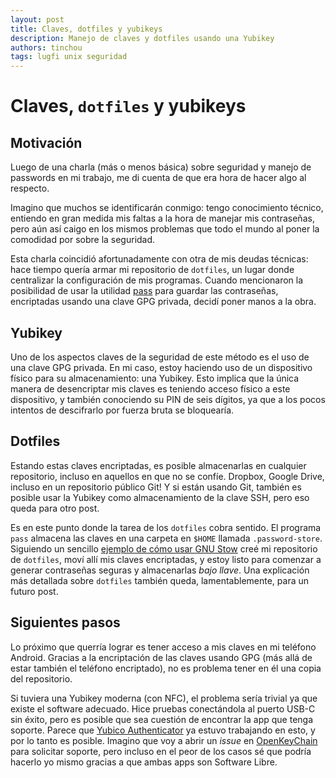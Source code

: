 ```yaml
---
layout: post
title: Claves, dotfiles y yubikeys
description: Manejo de claves y dotfiles usando una Yubikey
authors: tinchou
tags: lugfi unix seguridad
---
```


# Claves, `dotfiles` y yubikeys

## Motivación

Luego de una charla (más o menos básica) sobre seguridad y manejo de passwords en mi trabajo, me di cuenta de que era hora de hacer algo al respecto.

Imagino que muchos se identificarán conmigo: tengo conocimiento técnico, entiendo en gran medida mis faltas a la hora de manejar mis contraseñas, pero aún así caigo en los mismos problemas que todo el mundo al poner la comodidad por sobre la seguridad.

Esta charla coincidió afortunadamente con otra de mis deudas técnicas: hace tiempo quería armar mi repositorio de `dotfiles`, un lugar donde centralizar la configuración de mis programas. Cuando mencionaron la posibilidad de usar la utilidad [pass][pass] para guardar las contraseñas, encriptadas usando una clave GPG privada, decidí poner manos a la obra.

## Yubikey

Uno de los aspectos claves de la seguridad de este método es el uso de una clave GPG privada. En mi caso, estoy haciendo uso de un dispositivo físico para su almacenamiento: una Yubikey. Esto implica que la única manera de desencriptar mis claves es teniendo acceso físico a este dispositivo, y también conociendo su PIN de seis dígitos, ya que a los pocos intentos de descifrarlo por fuerza bruta se bloquearía.

## Dotfiles

Estando estas claves encriptadas, es posible almacenarlas en cualquier repositorio, incluso en aquellos en que no se confíe. Dropbox, Google Drive, incluso en un repositorio público Git! Y si están usando Git, también es posible usar la Yubikey como almacenamiento de la clave SSH, pero eso queda para otro post.

Es en este punto donde la tarea de los `dotfiles` cobra sentido. El programa `pass` almacena las claves en una carpeta en `$HOME` llamada `.password-store`. Siguiendo un sencillo [ejemplo de cómo usar GNU Stow][tuto-stow] creé mi repositorio de `dotfiles`, moví allí mis claves encriptadas, y estoy listo para comenzar a generar contraseñas seguras y almacenarlas _bajo llave_. Una explicación más detallada sobre `dotfiles` también queda, lamentablemente, para un futuro post.

## Siguientes pasos

Lo próximo que querría lograr es tener acceso a mis claves en mi teléfono Android. Gracias a la encriptación de las claves usando GPG (más allá de estar también el teléfono encriptado), no es problema tener en él una copia del repositorio.

Si tuviera una Yubikey moderna (con NFC), el problema sería trivial ya que existe el software adecuado. Hice pruebas conectándola al puerto USB-C sin éxito, pero es posible que sea cuestión de encontrar la app que tenga soporte. Parece que [Yubico Authenticator][auth] ya estuvo trabajando en esto, y por lo tanto es posible. Imagino que voy a abrir un _issue_ en [OpenKeyChain][okc] para solicitar soporte, pero incluso en el peor de los casos sé que podría hacerlo yo mismo gracias a que ambas apps son Software Libre.


[pass]: https://www.passwordstore.org/
[tuto-stow]: http://brandon.invergo.net/news/2012-05-26-using-gnu-stow-to-manage-your-dotfiles.html
[auth]: https://github.com/Yubico/yubioath-android/issues/30
[okc]: https://www.openkeychain.org/

